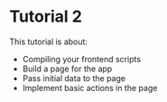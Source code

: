 # Tutorial 2

This tutorial is about:

* Compiling your frontend scripts
* Build a page for the app
* Pass initial data to the page
* Implement basic actions in the page
